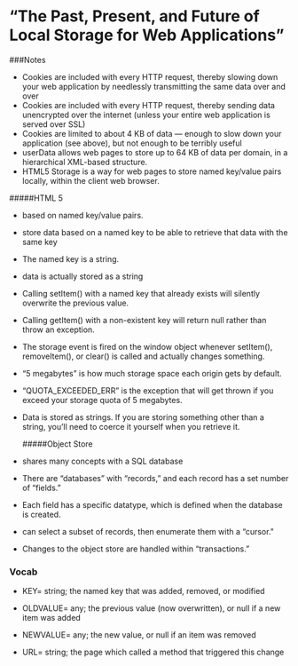 # “The Past, Present, and Future of Local Storage for Web Applications”

###Notes
- Cookies are included with every HTTP request, thereby slowing down your web application by needlessly transmitting the same data over and over
- Cookies are included with every HTTP request, thereby sending data unencrypted over the internet (unless your entire web application is served over SSL)
- Cookies are limited to about 4 KB of data — enough to slow down your application (see above), but not enough to be terribly useful
- userData allows web pages to store up to 64 KB of data per domain, in a hierarchical XML-based structure.
- HTML5 Storage is a way for web pages to store named key/value pairs locally, within the client web browser.
 
 #####HTML 5
- based on named key/value pairs.
- store data based on a named key to be able to retrieve that data with the same key
- The named key is a string.
- data is actually stored as a string

- Calling setItem() with a named key that already exists will silently overwrite the previous value.
- Calling getItem() with a non-existent key will return null rather than throw an exception.
- The storage event is fired on the window object whenever setItem(), removeItem(), or clear() is called and actually changes something.
- “5 megabytes” is how much storage space each origin gets by default.
- “QUOTA_EXCEEDED_ERR” is the exception that will get thrown if you exceed your storage quota of 5 megabytes.
- Data is stored as strings. If you are storing something other than a string, you’ll need to coerce it yourself when you retrieve it. 

  #####Object Store
- shares many concepts with a SQL database
- There are “databases” with “records,” and each record has a set number of “fields.”
- Each field has a specific datatype, which is defined when the database is created.
- can select a subset of records, then enumerate them with a “cursor."
- Changes to the object store are handled within “transactions.”



### Vocab
- KEY= string; the named key that was added, removed, or modified

- OLDVALUE= any; the previous value (now overwritten), or null if a new item was added

- NEWVALUE= any; the new value, or null if an item was removed

- URL= string; the page which called a method that triggered this change
